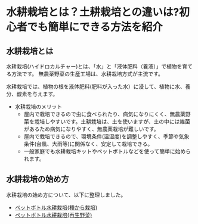# 水耕栽培とは？土耕栽培との違いは?初心者でも簡単にできる方法を紹介

## 水耕栽培とは

水耕栽培(ハイドロカルチャー)とは、「水」と「液体肥料（養液）」で植物を育てる方法です。
無農薬野菜の生産工場は、水耕栽培方式が主流です。

水耕栽培では、植物の根を液体肥料(肥料が入った水）に浸して、植物に水、養分、酸素を与えます。


- 水耕栽培のメリット
    - 屋内で栽培できるので虫に食べられたり、病気になりにくく、無農薬野菜を栽培しやすいです。土耕栽培は、土を使いますが、土の中には雑菌があるため病気になりやすく、無農薬栽培が難しいです。
    - 屋内で栽培できるので、環境条件(温湿度)を調整しやすく、季節や気象条件(台風、大雨等)に関係なく、安定して栽培できる。
    - 一般家庭でも水耕栽培キットやペットボトルなどを使って簡単に始められます。

## 水耕栽培の始め方

水耕栽培の始め方について、以下に整理しました。

- [ペットボトル水耕栽培(種から栽培)](./hydroponics-plastic-bottle.md)
- [ペットボトル水耕栽培(再生野菜)](./hydroponics-regenerated-vegetables-plastic-bottle.md)

